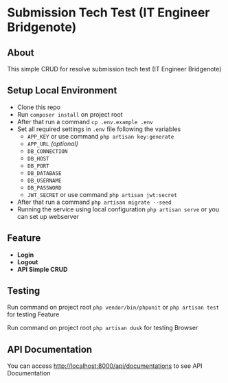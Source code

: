 # Submission Tech Test (IT Engineer Bridgenote)

## About

This simple CRUD for resolve submission tech test (IT Engineer Bridgenote)

## Setup Local Environment
- Clone this repo
- Run `composer install` on project root
- After that run a command `cp .env.example .env`
- Set all required settings in `.env` file following the variables
    - `APP_KEY` or use command `php artisan key:generate`
    - `APP_URL` _(optional)_
    - `DB_CONNECTION`
    - `DB_HOST`
    - `DB_PORT`
    - `DB_DATABASE`
    - `DB_USERNAME`
    - `DB_PASSWORD`
    - `JWT_SECRET` or use command `php artisan jwt:secret`
- After that run a command `php artisan migrate --seed`
- Running the service using local configuration `php artisan serve` or you can set up webserver

## Feature
- **Login**
- **Logout**
- **API Simple CRUD**

## Testing

Run command on project root `php vendor/bin/phpunit` or `php artisan test` for testing Feature

Run command on project root `php artisan dusk` for testing Browser

## API Documentation

You can access [http://localhost:8000/api/documentations]() to see API Documentation

